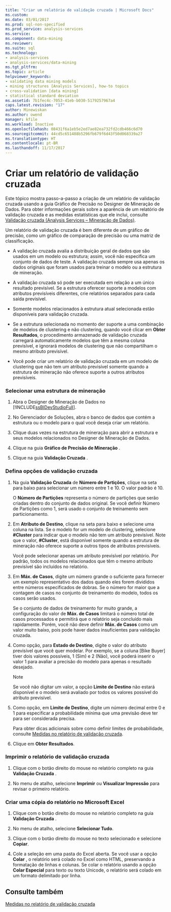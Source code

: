 ```yaml
---
title: "Criar um relatório de validação cruzada | Microsoft Docs"
ms.custom: 
ms.date: 03/01/2017
ms.prod: sql-non-specified
ms.prod_service: analysis-services
ms.service: 
ms.component: data-mining
ms.reviewer: 
ms.suite: sql
ms.technology:
- analysis-services
- analysis-services/data-mining
ms.tgt_pltfrm: 
ms.topic: article
helpviewer_keywords:
- validating data mining models
- mining structures [Analysis Services], how-to topics
- cross-validation [data mining]
- statistical standard deviation
ms.assetid: 7b1fec4c-7053-41eb-b030-5179257967a4
caps.latest.revision: "17"
author: Minewiskan
ms.author: owend
manager: kfile
ms.workload: Inactive
ms.openlocfilehash: 08431f6a1eb5e2ed7ae82ea732fd2cdb466c6d70
ms.sourcegitcommit: 44cd5c651488b5296fb679f6d43f50d068339a27
ms.translationtype: HT
ms.contentlocale: pt-BR
ms.lasthandoff: 11/17/2017
---
```

# <a name="create-a-cross-validation-report"></a>Criar um relatório de validação cruzada
  Este tópico mostra passo-a-passo a criação de um relatório de validação cruzada usando a guia Gráfico de Precisão no Designer de Mineração de Dados. Para obter informações gerais sobre a aparência de um relatório de validação cruzada e as medidas estatísticas que ele inclui, consulte [Validação cruzada &#40;Analysis Services – Mineração de Dados&#41;](../../analysis-services/data-mining/cross-validation-analysis-services-data-mining.md).  
  
 Um relatório de validação cruzada é bem diferente de um gráfico de precisão, como um gráfico de comparação de precisão ou uma matriz de classificação.  
  
-   A validação cruzada avalia a distribuição geral de dados que são usados em um modelo ou estrutura; assim, você não especifica um conjunto de dados de teste. A validação cruzada sempre usa apenas os dados originais que foram usados para treinar o modelo ou a estrutura de mineração.  
  
-   A validação cruzada só pode ser executada em relação a um único resultado previsível. Se a estrutura oferecer suporte a modelos com atributos previsíveis diferentes, crie relatórios separados para cada saída previsível.  
  
-   Somente modelos relacionados à estrutura atual selecionada estão disponíveis para validação cruzada.  
  
-   Se a estrutura selecionada no momento der suporte a uma combinação de modelos de clustering e não clustering, quando você clicar em **Obter Resultados**, o procedimento armazenado de validação cruzada carregará automaticamente modelos que têm a mesma coluna previsível, e ignorará modelos de clustering que não compartilham o mesmo atributo previsível.  
  
-   Você pode criar um relatório de validação cruzada em um modelo de clustering que não tem um atributo previsível somente quando a estrutura de mineração não oferece suporte a outros atributos previsíveis.  
  
### <a name="select-a-mining-structure"></a>Selecionar uma estrutura de mineração  
  
1.  Abra o Designer de Mineração de Dados no [!INCLUDE[ssBIDevStudioFull](../../includes/ssbidevstudiofull-md.md)].  
  
2.  No Gerenciador de Soluções, abra o banco de dados que contém a estrutura ou o modelo para o qual você deseja criar um relatório.  
  
3.  Clique duas vezes na estrutura de mineração para abrir a estrutura e seus modelos relacionados no Designer de Mineração de Dados.  
  
4.  Clique na guia **Gráfico de Precisão de Mineração** .  
  
5.  Clique na guia **Validação Cruzada** .  
  
### <a name="set-cross-validation-options"></a>Defina opções de validação cruzada  
  
1.  Na guia **Validação Cruzada** de **Número de Partições**, clique na seta para baixo para selecionar um número entre 1 e 10. O valor padrão é 10.  
  
     O **Número de Partições** representa o número de partições que serão criadas dentro do conjunto de dados original. Se você definir Número de Partições como 1, será usado o conjunto de treinamento sem particionamento.  
  
2.  Em **Atributo de Destino**, clique na seta para baixo e selecione uma coluna na lista. Se o modelo for um modelo de clustering, selecione **#Cluster** para indicar que o modelo não tem um atributo previsível. Note que o valor, **#Cluster**, está disponível somente quando a estrutura de mineração não oferece suporte a outros tipos de atributos previsíveis.  
  
     Você pode selecionar apenas um atributo previsível por relatório. Por padrão, todos os modelos relacionados que têm o mesmo atributo previsível são incluídos no relatório.  
  
3.  Em **Máx. de Casos**, digite um número grande o suficiente para fornecer um exemplo representativo dos dados quando eles forem divididos entre números especificados de dobras. Se o número for maior que a contagem de casos no conjunto de treinamento do modelo, todos os casos serão usados.  
  
     Se o conjunto de dados de treinamento for muito grande, a configuração do valor de **Máx. de Casos** limitará o número total de casos processados e permitirá que o relatório seja concluído mais rapidamente. Porém, você não deve definir **Máx. de Casos** como um valor muito baixo, pois pode haver dados insuficientes para validação cruzada.  
  
4.  Como opção, para **Estado de Destino**, digite o valor do atributo previsível que você quer modelar. Por exemplo, se a coluna [Bike Buyer] tiver dois valores possíveis, 1 (Sim) e 2 (Não), você poderá inserir o valor 1 para avaliar a precisão do modelo para apenas o resultado desejado.  
  
    > [!NOTE]  
    >  Se você não digitar um valor, a opção **Limite de Destino** não estará disponível e o modelo será avaliado por todos os valores possível do atributo previsível.  
  
5.  Como opção, em **Limite de Destino**, digite um número decimal entre 0 e 1 para especificar a probabilidade mínima que uma previsão deve ter para ser considerada precisa.  
  
     Para obter dicas adicionais sobre como definir limites de probabilidade, consulte [Medidas no relatório de validação cruzada](../../analysis-services/data-mining/measures-in-the-cross-validation-report.md).  
  
6.  Clique em **Obter Resultados**.  
  
### <a name="print-the-cross-validation-report"></a>Imprimir o relatório de validação cruzada  
  
1.  Clique com o botão direito do mouse no relatório completo na guia **Validação Cruzada** .  
  
2.  No menu de atalho, selecione **Imprimir** ou **Visualizar Impressão** para revisar o primeiro relatório.  
  
### <a name="create-a-copy-of-the-report-in-microsoft-excel"></a>Criar uma cópia do relatório no Microsoft Excel  
  
1.  Clique com o botão direito do mouse no relatório completo na guia **Validação Cruzada** .  
  
2.  No menu de atalho, selecione **Selecionar Tudo**.  
  
3.  Clique com o botão direito do mouse no texto selecionado e selecione **Copiar**.  
  
4.  Cole a seleção em uma pasta do Excel aberta. Se você usar a opção **Colar** , o relatório será colado no Excel como HTML, preservando a formatação de linhas e colunas. Se colar o relatório usando a opção **Colar Especial** para texto ou texto Unicode, o relatório será colado em um formato delimitado por linha.  
  
## <a name="see-also"></a>Consulte também  
 [Medidas no relatório de validação cruzada](../../analysis-services/data-mining/measures-in-the-cross-validation-report.md)  
  
  

